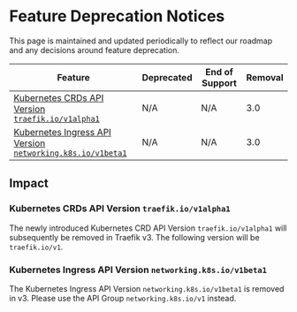 # Feature Deprecation Notices

This page is maintained and updated periodically to reflect our roadmap and any decisions around feature deprecation.

| Feature                                                                                                              | Deprecated | End of Support | Removal |
|----------------------------------------------------------------------------------------------------------------------|------------|----------------|---------|
| [Kubernetes CRDs API Version `traefik.io/v1alpha1`](#kubernetes-crds-api-version-traefikiov1alpha1)                  | N/A        | N/A            | 3.0     |
| [Kubernetes Ingress API Version `networking.k8s.io/v1beta1`](#kubernetes-ingress-api-version-networkingk8siov1beta1) | N/A        | N/A            | 3.0     |

## Impact

### Kubernetes CRDs API Version `traefik.io/v1alpha1`

The newly introduced Kubernetes CRD API Version `traefik.io/v1alpha1` will subsequently be removed in Traefik v3. The following version will be `traefik.io/v1`.

### Kubernetes Ingress API Version `networking.k8s.io/v1beta1`

The Kubernetes Ingress API Version `networking.k8s.io/v1beta1` is removed in v3. Please use the API Group `networking.k8s.io/v1` instead.
